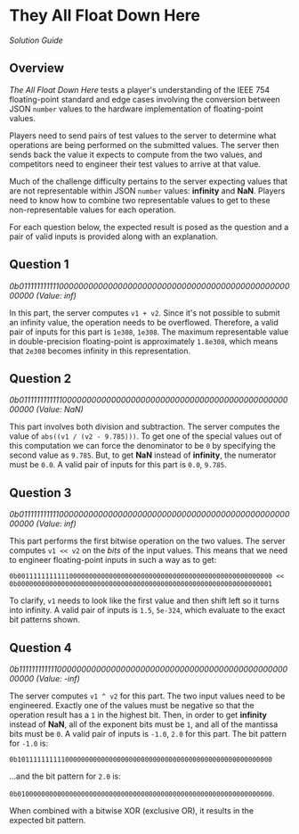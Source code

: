 # They All Float Down Here

*Solution Guide*

## Overview

*The All Float Down Here* tests a player's understanding of the IEEE 754 floating-point standard and edge cases involving the conversion between JSON `number` values to the hardware implementation of floating-point values.

Players need to send pairs of test values to the server to determine what operations are being performed on the submitted values. The server then sends back the value it expects to compute from the two values, and competitors need to engineer their test values to arrive at that value.

Much of the challenge difficulty pertains to the server expecting values that are not representable within JSON `number` values: **infinity** and **NaN**. Players need to know how to combine two representable values to get to these non-representable values for each operation.

For each question below, the expected result is posed as the question and a pair of valid inputs is provided along with an explanation.

## Question 1

*0b0111111111110000000000000000000000000000000000000000000000000000 (Value: inf)*

In this part, the server computes `v1 + v2`. Since it's not possible to submit an infinity value, the operation needs to be overflowed. Therefore, a valid pair of inputs for this part is `1e308`, `1e308`. The maximum representable value in double-precision floating-point is approximately `1.8e308`, which means that `2e308` becomes infinity in this representation.

## Question 2

*0b0111111111111000000000000000000000000000000000000000000000000000 (Value: NaN)*

This part involves both division and subtraction. The server computes the value of `abs((v1 / (v2 - 9.785)))`. To get one of the special values out of this computation we can force the denominator to be `0` by specifying the second value as `9.785`. But, to get **NaN** instead of **infinity**, the numerator must be `0.0`. A valid pair of inputs for this part is `0.0`, `9.785`.

## Question 3

*0b0111111111110000000000000000000000000000000000000000000000000000 (Value: inf)*

This part performs the first bitwise operation on the two values. The server computes `v1 << v2` on the *bits* of the input values. This means that we need to engineer floating-point inputs in such a way as to get:

`0b0011111111111000000000000000000000000000000000000000000000000000 << 0b0000000000000000000000000000000000000000000000000000000000000001`

To clarify, `v1` needs to look like the first value and then shift  left so it turns into infinity. A valid pair of inputs is `1.5`, `5e-324`, which evaluate to the exact bit patterns shown.

## Question 4

*0b1111111111110000000000000000000000000000000000000000000000000000 (Value: -inf)*

The server computes `v1 ^ v2` for this part. The two input values need to be engineered. Exactly one of the values must be negative so that the operation result has a `1` in the highest bit. Then, in order to get **infinity** instead of **NaN**, all of the exponent bits must be `1`, and all of the mantissa bits must be `0`. A valid pair of inputs is `-1.0`, `2.0` for this part. The bit pattern for `-1.0` is:

`0b1011111111110000000000000000000000000000000000000000000000000000`

...and the bit pattern for `2.0` is:

`0b0100000000000000000000000000000000000000000000000000000000000000`.

When combined with a bitwise XOR (exclusive OR), it results in the expected bit pattern.

